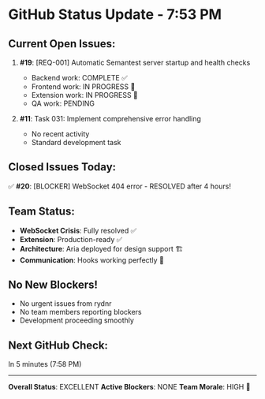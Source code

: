 # GitHub Status Update - 7:53 PM

## Current Open Issues:
1. **#19**: [REQ-001] Automatic Semantest server startup and health checks
   - Backend work: COMPLETE ✅
   - Frontend work: IN PROGRESS 🔄
   - Extension work: IN PROGRESS 🔄
   - QA work: PENDING
   
2. **#11**: Task 031: Implement comprehensive error handling
   - No recent activity
   - Standard development task

## Closed Issues Today:
✅ **#20**: [BLOCKER] WebSocket 404 error - RESOLVED after 4 hours!

## Team Status:
- **WebSocket Crisis**: Fully resolved ✅
- **Extension**: Production-ready ✅
- **Architecture**: Aria deployed for design support 🏗️
- **Communication**: Hooks working perfectly 📡

## No New Blockers!
- No urgent issues from rydnr
- No team members reporting blockers
- Development proceeding smoothly

## Next GitHub Check:
In 5 minutes (7:58 PM)

---
**Overall Status**: EXCELLENT
**Active Blockers**: NONE
**Team Morale**: HIGH 🚀